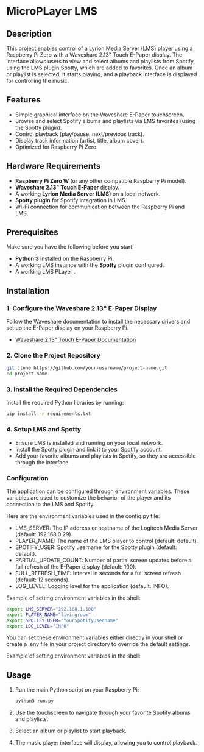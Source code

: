 # MicroPLayer LMS

## Description

This project enables control of a Lyrion Media Server (LMS) player using a Raspberry Pi Zero 
with a Waveshare 2.13" Touch E-Paper display. The interface allows users to view 
and select albums and playlists from Spotify, using the LMS plugin Spotty, which are added to favorites. 
Once an album or playlist is selected, it starts playing, and a playback interface is displayed for controlling the music.


## Features

- Simple graphical interface on the Waveshare E-Paper touchscreen.
- Browse and select Spotify albums and playlists via LMS favorites (using the Spotty plugin).
- Control playback (play/pause, next/previous track).
- Display track information (artist, title, album cover).
- Optimized for Raspberry Pi Zero.

## Hardware Requirements

- **Raspberry Pi Zero W** (or any other compatible Raspberry Pi model).
- **Waveshare 2.13" Touch E-Paper** display.
- A working **Lyrion Media Server (LMS)** on a local network.
- **Spotty plugin** for Spotify integration in LMS.
- Wi-Fi connection for communication between the Raspberry Pi and LMS.

## Prerequisites

Make sure you have the following before you start:

- **Python 3** installed on the Raspberry Pi.
- A working LMS instance with the **Spotty** plugin configured.
- A working LMS PLayer .

## Installation

### 1. Configure the Waveshare 2.13" E-Paper Display

Follow the Waveshare documentation to install the necessary drivers and set up the E-Paper display on your Raspberry Pi.

- [Waveshare 2.13" Touch E-Paper Documentation](https://www.waveshare.com/wiki/2.13inch_Touch_e-Paper_HAT_Manual#Raspberry_Pi)

### 2. Clone the Project Repository

```bash
git clone https://github.com/your-username/project-name.git
cd project-name
```
### 3. Install the Required Dependencies

Install the required Python libraries by running:
```bash
pip install -r requirements.txt
```

### 4. Setup LMS and Spotty

- Ensure LMS is installed and running on your local network.
- Install the Spotty plugin and link it to your Spotify account.
- Add your favorite albums and playlists in Spotify, so they are accessible through the interface.

### Configuration

The application can be configured through environment variables. These variables are used to customize the behavior of the player and its connection to the LMS and Spotify.

Here are the environment variables used in the config.py file:

- LMS_SERVER: The IP address or hostname of the Logitech Media Server (default: 192.168.0.29).
- PLAYER_NAME: The name of the LMS player to control (default: default).
- SPOTIFY_USER: Spotify username for the Spotty plugin (default: default).
- PARTIAL_UPDATE_COUNT: Number of partial screen updates before a full refresh of the E-Paper display (default: 100).
- FULL_REFRESH_TIME: Interval in seconds for a full screen refresh (default: 12 seconds).
- LOG_LEVEL: Logging level for the application (default: INFO).

Example of setting environment variables in the shell:
```bash
export LMS_SERVER="192.168.1.100"
export PLAYER_NAME="livingroom"
export SPOTIFY_USER="YourSpotifyUsername"
export LOG_LEVEL="INFO"
```

You can set these environment variables either directly in your shell or create a .env file in your project directory to override the default settings.

Example of setting environment variables in the shell:

## Usage

1. Run the main Python script on your Raspberry Pi:
    ```bash
    python3 run.py
    ```

2. Use the touchscreen to navigate through your favorite Spotify albums and playlists.
3. Select an album or playlist to start playback.
4. The music player interface will display, allowing you to control playback.
